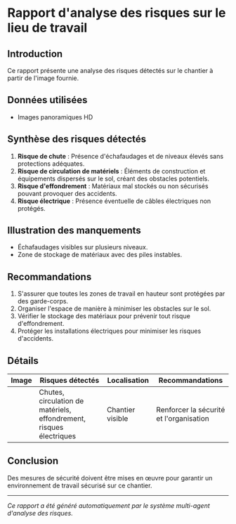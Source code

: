 # Rapport d'analyse des risques sur le lieu de travail
## Introduction
Ce rapport présente une analyse des risques détectés sur le chantier à partir de l'image fournie.

## Données utilisées
- Images panoramiques HD

## Synthèse des risques détectés
1. **Risque de chute** : Présence d'échafaudages et de niveaux élevés sans protections adéquates.
2. **Risque de circulation de matériels** : Éléments de construction et équipements dispersés sur le sol, créant des obstacles potentiels.
3. **Risque d'effondrement** : Matériaux mal stockés ou non sécurisés pouvant provoquer des accidents.
4. **Risque électrique** : Présence éventuelle de câbles électriques non protégés.

## Illustration des manquements
- Échafaudages visibles sur plusieurs niveaux.
- Zone de stockage de matériaux avec des piles instables.

## Recommandations
1. S'assurer que toutes les zones de travail en hauteur sont protégées par des garde-corps.
2. Organiser l'espace de manière à minimiser les obstacles sur le sol.
3. Vérifier le stockage des matériaux pour prévenir tout risque d'effondrement.
4. Protéger les installations électriques pour minimiser les risques d'accidents.

## Détails
| Image | Risques détectés | Localisation | Recommandations |
|-------|------------------|--------------|-----------------|
|       | Chutes, circulation de matériels, effondrement, risques électriques | Chantier visible | Renforcer la sécurité et l'organisation |

## Conclusion
Des mesures de sécurité doivent être mises en œuvre pour garantir un environnement de travail sécurisé sur ce chantier.

---
*Ce rapport a été généré automatiquement par le système multi-agent d'analyse des risques.*